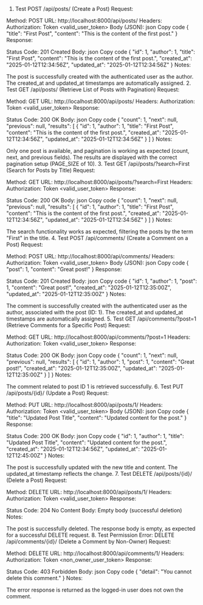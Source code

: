 1. Test POST /api/posts/ (Create a Post)
Request:

Method: POST
URL: http://localhost:8000/api/posts/
Headers:
Authorization: Token <valid_user_token>
Body (JSON):
json
Copy code
{
  "title": "First Post",
  "content": "This is the content of the first post."
}
Response:

Status Code: 201 Created
Body:
json
Copy code
{
  "id": 1,
  "author": 1,
  "title": "First Post",
  "content": "This is the content of the first post.",
  "created_at": "2025-01-12T12:34:56Z",
  "updated_at": "2025-01-12T12:34:56Z"
}
Notes:

The post is successfully created with the authenticated user as the author.
The created_at and updated_at timestamps are automatically assigned.
2. Test GET /api/posts/ (Retrieve List of Posts with Pagination)
Request:

Method: GET
URL: http://localhost:8000/api/posts/
Headers:
Authorization: Token <valid_user_token>
Response:

Status Code: 200 OK
Body:
json
Copy code
{
  "count": 1,
  "next": null,
  "previous": null,
  "results": [
    {
      "id": 1,
      "author": 1,
      "title": "First Post",
      "content": "This is the content of the first post.",
      "created_at": "2025-01-12T12:34:56Z",
      "updated_at": "2025-01-12T12:34:56Z"
    }
  ]
}
Notes:

Only one post is available, and pagination is working as expected (count, next, and previous fields).
The results are displayed with the correct pagination setup (PAGE_SIZE of 10).
3. Test GET /api/posts/?search=First (Search for Posts by Title)
Request:

Method: GET
URL: http://localhost:8000/api/posts/?search=First
Headers:
Authorization: Token <valid_user_token>
Response:

Status Code: 200 OK
Body:
json
Copy code
{
  "count": 1,
  "next": null,
  "previous": null,
  "results": [
    {
      "id": 1,
      "author": 1,
      "title": "First Post",
      "content": "This is the content of the first post.",
      "created_at": "2025-01-12T12:34:56Z",
      "updated_at": "2025-01-12T12:34:56Z"
    }
  ]
}
Notes:

The search functionality works as expected, filtering the posts by the term "First" in the title.
4. Test POST /api/comments/ (Create a Comment on a Post)
Request:

Method: POST
URL: http://localhost:8000/api/comments/
Headers:
Authorization: Token <valid_user_token>
Body (JSON):
json
Copy code
{
  "post": 1,
  "content": "Great post!"
}
Response:

Status Code: 201 Created
Body:
json
Copy code
{
  "id": 1,
  "author": 1,
  "post": 1,
  "content": "Great post!",
  "created_at": "2025-01-12T12:35:00Z",
  "updated_at": "2025-01-12T12:35:00Z"
}
Notes:

The comment is successfully created with the authenticated user as the author, associated with the post (ID: 1).
The created_at and updated_at timestamps are automatically assigned.
5. Test GET /api/comments/?post=1 (Retrieve Comments for a Specific Post)
Request:

Method: GET
URL: http://localhost:8000/api/comments/?post=1
Headers:
Authorization: Token <valid_user_token>
Response:

Status Code: 200 OK
Body:
json
Copy code
{
  "count": 1,
  "next": null,
  "previous": null,
  "results": [
    {
      "id": 1,
      "author": 1,
      "post": 1,
      "content": "Great post!",
      "created_at": "2025-01-12T12:35:00Z",
      "updated_at": "2025-01-12T12:35:00Z"
    }
  ]
}
Notes:

The comment related to post ID 1 is retrieved successfully.
6. Test PUT /api/posts/{id}/ (Update a Post)
Request:

Method: PUT
URL: http://localhost:8000/api/posts/1/
Headers:
Authorization: Token <valid_user_token>
Body (JSON):
json
Copy code
{
  "title": "Updated Post Title",
  "content": "Updated content for the post."
}
Response:

Status Code: 200 OK
Body:
json
Copy code
{
  "id": 1,
  "author": 1,
  "title": "Updated Post Title",
  "content": "Updated content for the post.",
  "created_at": "2025-01-12T12:34:56Z",
  "updated_at": "2025-01-12T12:45:00Z"
}
Notes:

The post is successfully updated with the new title and content.
The updated_at timestamp reflects the change.
7. Test DELETE /api/posts/{id}/ (Delete a Post)
Request:

Method: DELETE
URL: http://localhost:8000/api/posts/1/
Headers:
Authorization: Token <valid_user_token>
Response:

Status Code: 204 No Content
Body: Empty body (successful deletion)
Notes:

The post is successfully deleted.
The response body is empty, as expected for a successful DELETE request.
8. Test Permission Error: DELETE /api/comments/{id}/ (Delete a Comment by Non-Owner)
Request:

Method: DELETE
URL: http://localhost:8000/api/comments/1/
Headers:
Authorization: Token <non_owner_user_token>
Response:

Status Code: 403 Forbidden
Body:
json
Copy code
{
  "detail": "You cannot delete this comment."
}
Notes:

The error response is returned as the logged-in user does not own the comment.